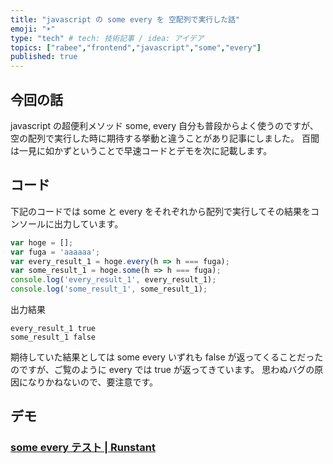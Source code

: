 ```yaml
---
title: "javascript の some every を 空配列で実行した話"
emoji: "☀️"
type: "tech" # tech: 技術記事 / idea: アイデア
topics: ["rabee","frontend","javascript","some","every"]
published: true
---
```


## 今回の話

javascript の超便利メソッド some, every 自分も普段からよく使うのですが、空の配列で実行した時に期待する挙動と違うことがあり記事にしました。
百聞は一見に如かずということで早速コードとデモを次に記載します。

## コード

下記のコードでは some と every をそれぞれから配列で実行してその結果をコンソールに出力しています。

```js
var hoge = [];
var fuga = 'aaaaaa';
var every_result_1 = hoge.every(h => h === fuga);
var some_result_1 = hoge.some(h => h === fuga);
console.log('every_result_1', every_result_1);
console.log('some_result_1', some_result_1);
```

出力結果

```
every_result_1 true
some_result_1 false
```

期待していた結果としては some every いずれも false が返ってくることだったのですが、ご覧のように every では true が返ってきています。
思わぬバグの原因になりかねないので、要注意です。

## デモ

### [some every テスト | Runstant](http://runstant.com/horieyuto/projects/9a99dc1f)

